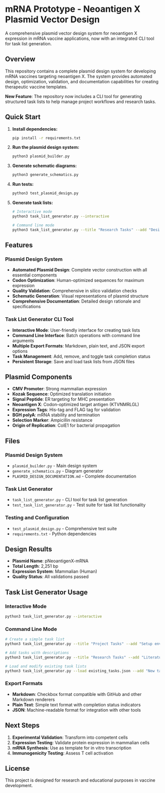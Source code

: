 # mRNA Prototype - Neoantigen X Plasmid Vector Design

A comprehensive plasmid vector design system for neoantigen X expression in mRNA vaccine applications, now with an integrated CLI tool for task list generation.

## Overview

This repository contains a complete plasmid design system for developing mRNA vaccines targeting neoantigen X. The system provides automated design, optimization, validation, and documentation capabilities for creating therapeutic vaccine templates.

**New Feature**: The repository now includes a CLI tool for generating structured task lists to help manage project workflows and research tasks.

## Quick Start

1. **Install dependencies:**
   ```bash
   pip install -r requirements.txt
   ```

2. **Run the plasmid design system:**
   ```bash
   python3 plasmid_builder.py
   ```

3. **Generate schematic diagrams:**
   ```bash
   python3 generate_schematics.py
   ```

4. **Run tests:**
   ```bash
   python3 test_plasmid_design.py
   ```

5. **Generate task lists:**
   ```bash
   # Interactive mode
   python3 task_list_generator.py --interactive
   
   # Command line mode
   python3 task_list_generator.py --title "Research Tasks" --add "Design experiment" --add "Analyze data:Statistical analysis required" --export markdown
   ```

## Features

### Plasmid Design System
- **Automated Plasmid Design**: Complete vector construction with all essential components
- **Codon Optimization**: Human-optimized sequences for maximum expression
- **Quality Validation**: Comprehensive in silico validation checks
- **Schematic Generation**: Visual representations of plasmid structure
- **Comprehensive Documentation**: Detailed design rationale and specifications

### Task List Generator CLI Tool
- **Interactive Mode**: User-friendly interface for creating task lists
- **Command Line Interface**: Batch operations with command line arguments
- **Multiple Export Formats**: Markdown, plain text, and JSON export options
- **Task Management**: Add, remove, and toggle task completion status
- **Persistent Storage**: Save and load task lists from JSON files

## Plasmid Components

- **CMV Promoter**: Strong mammalian expression
- **Kozak Sequence**: Optimized translation initiation
- **Signal Peptide**: ER targeting for MHC presentation
- **Neoantigen X**: Codon-optimized target antigen (KTVNMRLGL)
- **Expression Tags**: His-tag and FLAG tag for validation
- **BGH polyA**: mRNA stability and termination
- **Selection Marker**: Ampicillin resistance
- **Origin of Replication**: ColE1 for bacterial propagation

## Files

### Plasmid Design System
- `plasmid_builder.py` - Main design system
- `generate_schematics.py` - Diagram generator
- `PLASMID_DESIGN_DOCUMENTATION.md` - Complete documentation

### Task List Generator
- `task_list_generator.py` - CLI tool for task list generation
- `test_task_list_generator.py` - Test suite for task list functionality

### Testing and Configuration
- `test_plasmid_design.py` - Comprehensive test suite
- `requirements.txt` - Python dependencies

## Design Results

- **Plasmid Name**: pNeoantigenX-mRNA
- **Total Length**: 2,251 bp
- **Expression System**: Mammalian (Human)
- **Quality Status**: All validations passed

## Task List Generator Usage

### Interactive Mode
```bash
python3 task_list_generator.py --interactive
```

### Command Line Mode
```bash
# Create a simple task list
python3 task_list_generator.py --title "Project Tasks" --add "Setup environment" --add "Write tests" --export markdown

# Add tasks with descriptions
python3 task_list_generator.py --title "Research Tasks" --add "Literature review:Survey recent papers on mRNA vaccines" --add "Data analysis" --export text --output tasks.txt

# Load and modify existing task lists
python3 task_list_generator.py --load existing_tasks.json --add "New task" --export markdown --output updated_tasks.md
```

### Export Formats
- **Markdown**: Checkbox format compatible with GitHub and other Markdown renderers
- **Plain Text**: Simple text format with completion status indicators
- **JSON**: Machine-readable format for integration with other tools

## Next Steps

1. **Experimental Validation**: Transform into competent cells
2. **Expression Testing**: Validate protein expression in mammalian cells
3. **mRNA Synthesis**: Use as template for in vitro transcription
4. **Immunogenicity Testing**: Assess T cell activation

## License

This project is designed for research and educational purposes in vaccine development.